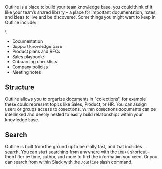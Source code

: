 Outline is a place to build your team knowledge base, you could think of it like your team’s shared library – a place for important documentation, notes, and ideas to live and be discovered. Some things you might want to keep in Outline include:

\

- Documentation
- Support knowledge base
- Product plans and RFCs
- Sales playbooks
- Onboarding checklists
- Company policies
- Meeting notes

## Structure

Outline allows you to organize documents in "collections", for example these could represent topics like Sales, Product, or HR. You can assign users or groups access to collections. Within collections documents can be interlinked and deeply nested to easily build relationships within your knowledge base.

## Search

Outline is built from the ground up to be really fast, and that includes [search](/search). You can start searching from anywhere with the `CMD+K` shortcut – then filter by time, author, and more to find the information you need. Or you can search from within Slack with the `/outline` slash command.
